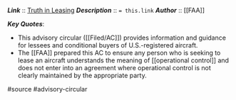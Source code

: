 ***Link***      :: [Truth in Leasing](https://www.faa.gov/documentLibrary/media/Advisory_Circular/AC_91-37B.pdf)
***Description***      :: `= this.link`
***Author*** :: [[FAA]]

***Key Quotes***:
* This advisory circular ([[Filed/AC]]) provides information and guidance for lessees and conditional buyers of U.S.-registered aircraft.
* The [[FAA]] prepared this AC to ensure any person who is seeking to lease an aircraft understands the meaning of [[operational control]] and does not enter into an agreement where operational control is not clearly maintained by the appropriate party.

#source #advisory-circular 